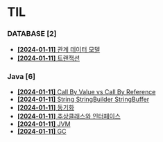 # TIL
 
### DATABASE [2]
- [**[2024-01-11]**  관계 데이터 모델](https://github.com/A-lass/TIL/blob/main/DATABASE/관계_데이터_모델.md)
- [**[2024-01-11]**  트랜잭션](https://github.com/A-lass/TIL/blob/main/DATABASE/트랜잭션.md)
### Java [6]
- [**[2024-01-11]**  Call By Value vs Call By Reference](https://github.com/A-lass/TIL/blob/main/Java/Call_By_Value_vs_Call_By_Reference.md)
- [**[2024-01-11]**  String StringBuilder StringBuffer](https://github.com/A-lass/TIL/blob/main/Java/String_StringBuilder_StringBuffer.md)
- [**[2024-01-11]**  동기화](https://github.com/A-lass/TIL/blob/main/Java/동기화.md)
- [**[2024-01-11]**  추상클래스와 인터페이스](https://github.com/A-lass/TIL/blob/main/Java/추상클래스와_인터페이스.md)
- [**[2024-01-11]**  JVM](https://github.com/A-lass/TIL/blob/main/Java/JVM.md)
- [**[2024-01-11]**  GC](https://github.com/A-lass/TIL/blob/main/Java/GC.md)
